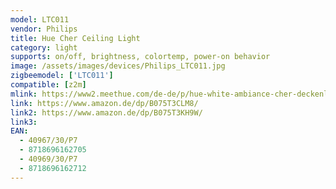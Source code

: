 ```yaml
---
model: LTC011
vendor: Philips
title: Hue Cher Ceiling Light
category: light
supports: on/off, brightness, colortemp, power-on behavior
image: /assets/images/devices/Philips_LTC011.jpg
zigbeemodel: ['LTC011']
compatible: [z2m]
mlink: https://www2.meethue.com/de-de/p/hue-white-ambiance-cher-deckenleuchte/4096730P7
link: https://www.amazon.de/dp/B075T3CLM8/
link2: https://www.amazon.de/dp/B075T3KH9W/
link3: 
EAN: 
  - 40967/30/P7
  - 8718696162705
  - 40969/30/P7
  - 8718696162712
---
```


